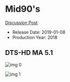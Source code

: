 # Mid90's

[Discussion Post](https://www.avsforum.com/threads/bass-eq-for-filtered-movies.2995212/post-57358450)

* Release Date: 2019-01-08
* Production Year: 2018

## DTS-HD MA 5.1

![img 0](https://i.imgur.com/lMGRnNU.jpg)

![img 1](https://i.imgur.com/0ZaUkvF.png)

